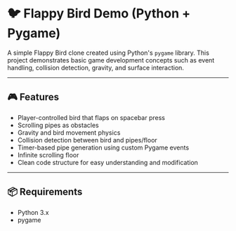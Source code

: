 # 🐦 Flappy Bird Demo (Python + Pygame)

A simple Flappy Bird clone created using Python's `pygame` library. This project demonstrates basic game development concepts such as event handling, collision detection, gravity, and surface interaction.

---

## 🎮 Features

- Player-controlled bird that flaps on spacebar press
- Scrolling pipes as obstacles
- Gravity and bird movement physics
- Collision detection between bird and pipes/floor
- Timer-based pipe generation using custom Pygame events
- Infinite scrolling floor
- Clean code structure for easy understanding and modification

---


## 📦 Requirements

- Python 3.x
- pygame

